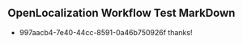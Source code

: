 ## OpenLocalization Workflow Test MarkDown
* 997aacb4-7e40-44cc-8591-0a46b750926f thanks!

<!--HONumber=Aug16_HO4-->


